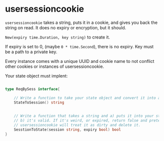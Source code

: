 # usersessioncookie

`usersessioncookie` takes a string, puts it in a cookie, and gives you back the string on read. It does no expiry or encryption, but it should.

`New(expiry time.Duration, key string)` to create it.

If expiry is set to 0, (maybe `0 * time.Second`), there is no expiry. Key must be a path to a private key.

Every instance comes with a unique UUID and cookie name to not conflict other cookies or instances of usersessioncookie.

Your state object must implent:

```go

type ReqBySess interface{

	// Write a function to take your state object and convert it into a string
	StateToSession() string
	
	
	// Write a function that takes a string and a) puts it into your state object but only if 
	// b) it's valid. If it's weird, or expired, return false and pretend you never saw it.
	// usersessioncookie will treat it as dirty and delete it.
	SesstionToState(session string, expiry bool) bool
}
```



